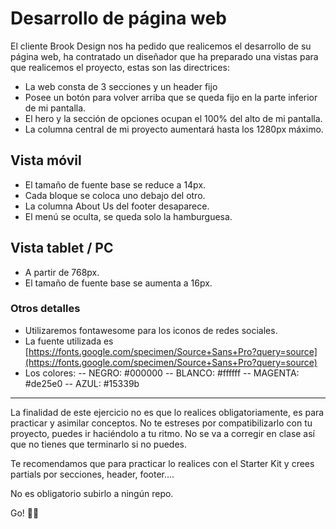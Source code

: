 # Desarrollo de página web

El cliente Brook Design nos ha pedido que realicemos el desarrollo de su página web, ha contratado un diseñador que ha preparado una vistas para que realicemos el proyecto, estas son las directrices:

* La web consta de 3 secciones y un header fijo
* Posee un botón para volver arriba que se queda fijo en la parte inferior de mi pantalla.
* El hero y la sección de opciones ocupan el 100% del alto de mi pantalla.
* La columna central de mi proyecto aumentará hasta los 1280px máximo.

## Vista móvil
* El tamaño de fuente base se reduce a 14px.
* Cada bloque se coloca uno debajo del otro.
* La columna About Us del footer desaparece.
* El menú se oculta, se queda solo la hamburguesa.

## Vista tablet / PC
* A partir de 768px.
* El tamaño de fuente base se aumenta a 16px.

### Otros detalles
* Utilizaremos fontawesome para los iconos de redes sociales.
* La fuente utilizada es [https://fonts.google.com/specimen/Source+Sans+Pro?query=source](https://fonts.google.com/specimen/Source+Sans+Pro?query=source)
* Los colores: 
-- NEGRO: #000000
-- BLANCO: #ffffff
-- MAGENTA: #de25e0
-- AZUL: #15339b

 
--------
 La finalidad de este ejercicio no es que lo realices obligatoriamente, es para practicar y asimilar conceptos. No te estreses por compatibilizarlo con tu proyecto, puedes ir haciéndolo a tu ritmo. No se va a corregir en clase así que no tienes que terminarlo si no puedes.

Te recomendamos que para practicar lo realices con el Starter Kit y crees partials por secciones, header, footer....

No es obligatorio subirlo a ningún repo.

Go! 💪💪